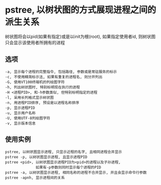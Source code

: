 # pstree, 以树状图的方式展现进程之间的派生关系

树状图将会以pid(如果有指定)或是以init为根(root), 如果指定使用者id, 则树状图只会显示该使用者所拥有的进程 <br/>

## 选项

```
-a, 显示每个进程的完整指令, 包括路径, 参数或是常驻服务的标示
-c, 不使用精简标示法, 如果有重复的进程名, 则分开列出
-G, 使用VT100终端机的列绘图字符
-h, 列出树状图时, 特别标明现在执行的进程
-H <进程PID>, 和-h参数类似, 但特别标明指定的进程
-l, 采用长列格式显示树状图
-n, 用进程PID排序, 预设是以进程名称排序
-p, 显示进程PID
-u, 显示用户名称
-U, 使用UTF-8列绘图字符
-v, 显示版本信息
```

## 使用实例

```
pstree, 以树状图显示进程, 只显示近程的名字, 且相同进程合并显示
pstree -p, 以树状图显示进程, 且显示进程PID
pstree <pid>, 以树状图显示进程PID为<pid>的进程以及子孙进程, 
              如果有-p参数则同时显示每个进程的PID
pstree -a, 以树状图显示进程, 相同名称的进程不合并显示, 并且会显示命令行参数
pstree -apnh, 显示进程间的关系
```
